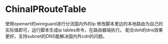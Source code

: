 # ChinaIPRouteTable

使用openwrt的wireguard进行分流国内外的ip
修改脚本里边的本地路由为自己的实际值即可，运行脚本生成ip tables命令，在路由器端执行。
配合doh的dns效果更好。支持subnet的DNS能解决国内外cdn的问题。
